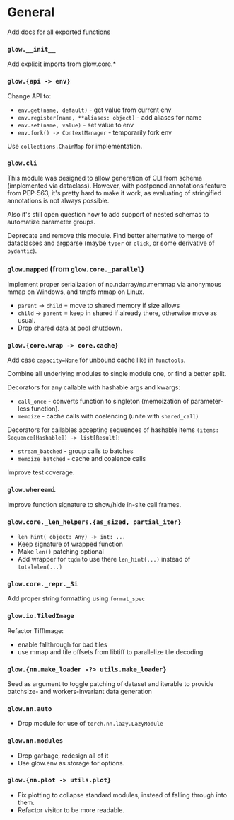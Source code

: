 # General

Add docs for all exported functions

### `glow.__init__`

Add explicit imports from glow.core.*

### `glow.{api -> env}`

Change API to:

- `env.get(name, default)` - get value from current env
- `env.register(name, **aliases: object)` - add aliases for name
- `env.set(name, value)` - set value to env
- `env.fork() -> ContextManager` - temporarily fork env

Use `collections.ChainMap` for implementation.

### `glow.cli`

This module was designed to allow generation of CLI from schema (implemented via dataclass).
However, with postponed annotations feature from PEP-563, it's pretty hard to make it work, as evaluating of stringified annotations is not always possible.

Also it's still open question how to add support of nested schemas to automatize parameter groups.

Deprecate and remove this module.
Find better alternative to merge of dataclasses and argparse (maybe `typer` or `click`, or some derivative of `pydantic`).

### `glow.mapped` (from `glow.core._parallel`)

Implement proper serialization of np.ndarray/np.memmap via anonymous mmap on Windows, and tmpfs mmap on Linux.

- `parent` -> `child` = move to shared memory if size allows
- `child` -> `parent` = keep in shared if already there, otherwise move as usual.
- Drop shared data at pool shutdown.

### `glow.{core.wrap -> core.cache}`

Add case `capacity=None` for unbound cache like in `functools`.

Combine all underlying modules to single module one, or find a better split.

Decorators for any callable with hashable args and kwargs:

- `call_once` - converts function to singleton (memoization of parameter-less function).
- `memoize` - cache calls with coalencing (unite with `shared_call`)

Decorators for callables accepting sequences of hashable items `(items: Sequence[Hashable]) -> list[Result]`:

- `stream_batched` - group calls to batches
- `memoize_batched` - cache and coalence calls

Improve test coverage.

### `glow.whereami`

Improve function signature to show/hide in-site call frames.

### `glow.core._len_helpers.{as_sized, partial_iter}`

- `len_hint(_object: Any) -> int: ...`
- Keep signature of wrapped function
- Make `len()` patching optional
- Add wrapper for `tqdm` to use there `len_hint(...)` instead of `total=len(...)`

### `glow.core._repr._Si`

Add proper string formatting using `format_spec`

### `glow.io.TiledImage`

Refactor TiffImage:

- enable fallthrough for bad tiles
- use mmap and tile offsets from libtiff to parallelize tile decoding

### `glow.{nn.make_loader -?> utils.make_loader}`

Seed as argument to toggle patching of dataset and iterable to provide batchsize- and workers-invariant data generation

### `glow.nn.auto`

- Drop module for use of `torch.nn.lazy.LazyModule`

### `glow.nn.modules`

- Drop garbage, redesign all of it
- Use glow.env as storage for options.

### `glow.{nn.plot -> utils.plot}`

- Fix plotting to collapse standard modules, instead of falling through into them.
- Refactor visitor to be more readable.
